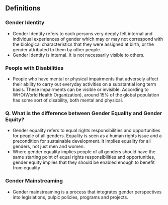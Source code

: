 ## Definitions

### Gender Identity
- Gender Identity refers to each persons very deeply felt internal and individual experiences of gender which may or may not correspond with the biological characteristics that they were assigned at birth, or the gender attributed to them by other people.
- Gender Identity is internal. It is not necessarily visible to others.

### People with Disabilities
- People who have mental or physical impairments that adversely affect their ability to carry out everyday activities on a substantial long term basis. These impairments can be visible or invisible. According to WHO(World Health Organization), around 15% of the global population has some sort of disability, both mental and physical.

### Q. What is the difference between Gender Equality and Gender Equity? 
- Gender equality refers to equal rights responsibilities and opportunities for people of all genders. Equality is seen as a human rights issue and a precondition for sustainable development. It implies equality for all genders, not just men and women.
- Where gender equality implies people of all genders should have the same starting point of equal rights responsibilities and opportunities, gender equity implies that they should be enabled enough to benefit from equality
### Gender Mainstreaming
- Gender mainstreaming is a process that integrates gender perspectives into legislations, pulpic policies, programs and projects.
